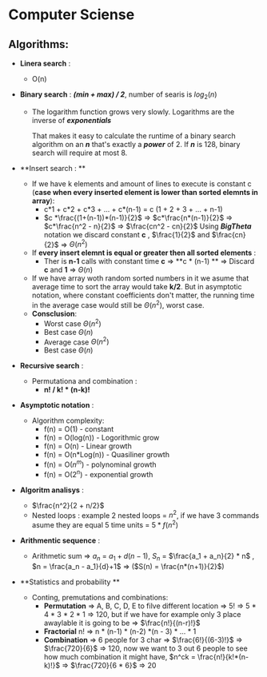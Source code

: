 # Computer Sciense

## Algorithms:

* **Linera search** : 

  * O(n)

* **Binary search** :   ***(min + max) / 2***, number of searis is $log_2(n)$

  * The logarithm function grows very slowly. Logarithms are the inverse of ***exponentials***

    That makes it easy to calculate the runtime of a binary search algorithm on an ***n*** that's exactly a ***power*** of 2. If ***n*** is 128, binary search will require at most 8.

* **Insert search : **

  * If we have k elements and amount of lines to execute is constant c (**case when every inserted element is lower than sorted elemnts in array**):
    * c\*1 + c\*2 + c\*3 + ... + c\*(n-1) = c (1 + 2 + 3 + ... + n-1)
    * $c *\frac{(1+(n-1))*(n-1)}{2}$ => $c*\frac{n*(n-1)}{2}$ => $c*\frac{n^2 - n}{2}$ => $\frac{cn^2 - cn}{2}$ Using ***BigTheta*** notation we discard constant **c** , $\frac{1}{2}$ and $\frac{cn}{2}$ => $\Theta(n^2)$
  * If **every insert elemnt is equal or greater then all sorted elements** :
    * Ther is **n-1** calls with constant time **c** => **c \* (n-1) ** => Discard **c** and **1** => $\Theta (n)$
  * If we have array woth random sorted numbers in it we asume that average time to sort the array would take **k/2**. But in asymptotic notation, where constant coefficients don't matter, the running time in the average case would still be $\Theta (n^2)$, worst case.
  * **Consclusion**:
    * Worst case $\Theta (n^2)$
    * Best case $\Theta (n)$
    * Average case $\Theta (n^2)$
    * Best case $\Theta (n)$

* **Recursive search** :

  * Permutationa and combination :
    * **n! / k! * (n-k)!** 

* **Asymptotic notation** : 

  * Algorithm complexity:
    * f(n) = O(1) - constant
    * f(n) = O(log(n)) - Logorithmic grow
    * f(n) = O(n) - Linear growth
    * f(n) = O(n*Log(n)) - Quasiliner growth
    * f(n) = O($n^m$) - polynominal growth
    * f(n) = O($2^n$) - exponential growth

* **Algoritm analisys** : 

  *  $\frac{n^2}{2 + n/2}$
    * Nested loops : example 2 nested loops = $n^2$, if we have 3 commands asume they are equal 5 time units = $5*f(n^2)$
  
* **Arithmentic sequence** :

  * Arithmetic sum => $a_n$ = $a_1 + d(n-1)$, $S_n$ = $\frac{a_1 + a_n}{2} * n$ ,   $n = \frac{a_n - a_1}{d}+1$  => ($S(n) = \frac{n*(n+1)}{2}$)
  
* **Statistics and probability **

  * Conting, premutations and combinations:
    * **Permutation** => A, B, C, D, E to filve different location => 5! => 5 * 4 * 3 * 2 * 1 => 120, but if we have for example only 3 place awaylable it is going to be =>  $\frac{n!}{(n-r)!}$ 
    * **Fractorial** n! => n * (n-1) * (n-2) *(n - 3) * ... * 1
    * **Combination** => 6 people for 3 char => $\frac{6!}{(6-3)!}$ => $\frac{720}{6}$ => 120, now we want to 3 out 6 people to see how much combination it might have, $n^ck = \frac{n!}{k!*(n-k)!}$ => $\frac{720}{6 * 6}$ => 20
